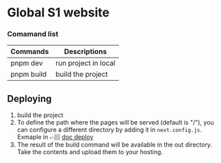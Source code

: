 # Global S1 website


### Comamand list
 Commands             | Descriptions                                                                |
| ----------------- | ------------------------------------------------------------------ |
| pnpm dev | run project in local|
| pnpm build | build the project |

## Deploying

1. build the project
2. To define the path where the pages will be served (default is "/"), you can configure a different directory by adding it in `next.config.js`. Exmaple in 👉🏽 [doc deploy](https://nextjs.org/docs/app/building-your-application/deploying/static-exports)
3. The result of the build command will be available in the out directory. Take the contents and upload them to your hosting.
